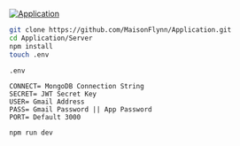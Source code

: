 [![Application](https://img.youtube.com/vi/YCA2Qj8-l-0/maxresdefault.jpg)](https://www.youtube.com/watch?v=YCA2Qj8-l-0)

```bash
git clone https://github.com/MaisonFlynn/Application.git
cd Application/Server
npm install
touch .env
```

`.env`

```
CONNECT= MongoDB Connection String
SECRET= JWT Secret Key
USER= Gmail Address
PASS= Gmail Password || App Password
PORT= Default 3000
```

```bash
npm run dev
```